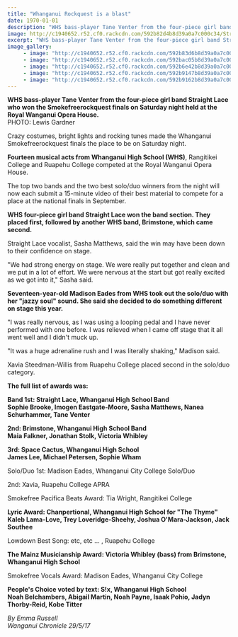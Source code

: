 ```yaml
---
title: "Whanganui Rockquest is a blast"
date: 1970-01-01
description: "WHS bass-player Tane Venter from the four-piece girl band Straight Lace who won the Smokefreerockquest finals on Saturday night held at the Royal Wanganui Opera House..."
image: http://c1940652.r52.cf0.rackcdn.com/592b82d4b8d39a0a7c000c34/Straight-Lace-guitarist-bass-player-chron-29-May.jpg
excerpt: "WHS bass-player Tane Venter from the four-piece girl band Straight Lace who won the Smokefreerockquest finals on Saturday night held at the Royal Wanganui Opera House."
image_gallery:
     - image: "http://c1940652.r52.cf0.rackcdn.com/592b83d6b8d39a0a7c000c38/Girl-band-1.jpg"
     - image: "http://c1940652.r52.cf0.rackcdn.com/592bac05b8d39a0a7c000c6a/Boy--girl-butterfly-1.jpg"
     - image: "http://c1940652.r52.cf0.rackcdn.com/592b6e42b8d39a0a7c000c16/Space-Cactus-from-WHS-celebrate-chron-29-May.jpg"
     - image: "http://c1940652.r52.cf0.rackcdn.com/592b9147b8d39a0a7c000c46/Boys-band-girl-singer-1.jpg"
     - image: "http://c1940652.r52.cf0.rackcdn.com/592b9162b8d39a0a7c000c4c/boys-jump-suits-1.jpg"
---
```


<p><span><strong>WHS bass-player Tane Venter from the four-piece girl band Straight Lace who won the Smokefreerockquest finals on Saturday night held at the Royal Wanganui Opera House.</strong><br />PHOTO: Lewis Gardner</span></p>
<p>Crazy costumes, bright lights and rocking tunes made the Whanganui Smokefreerockquest finals the place to be on Saturday night.</p>
<p><strong>Fourteen musical acts from Whanganui High School (WHS)</strong>, Rangitikei College and Ruapehu College competed at the Royal Wanganui Opera House.</p>
<p>The top two bands and the two best solo/duo winners from the night will now each submit a 15-minute video of their best material to compete for a place at the national finals in September.</p>
<p><strong>WHS four-piece girl band Straight Lace won the band section. They placed first, followed by another WHS band, Brimstone, which came second.</strong></p>
<p>Straight Lace vocalist, Sasha Matthews, said the win may have been down to their confidence on stage.&nbsp;</p>
<p>"We had strong energy on stage. We were really put together and clean and we put in a lot of effort. We were nervous at the start but got really excited as we got into it," Sasha said.</p>
<p><strong>Seventeen-year-old Madison Eades from WHS took out the solo/duo with her "jazzy soul" sound. She said she decided to do something different on stage this year.</strong></p>
<p>"I was really nervous, as I was using a looping pedal and I have never performed with one before. I was relieved when I came off stage that it all went well and I didn't muck up.</p>
<p>"It was a huge adrenaline rush and I was literally shaking," Madison said.</p>
<p>Xavia Steedman-Willis from Ruapehu College placed second in the solo/duo category.</p>
<p><strong>The full list of awards was:</strong></p>
<p><strong>Band 1st: Straight Lace, Whanganui High School Band<br />Sophie Brooke, Imogen Eastgate-Moore, Sasha Matthews, Nanea Schurhammer, Tane Venter</strong></p>
<p><strong>2nd: Brimstone, Whanganui High School Band<br />Maia Falkner, Jonathan Stolk, Victoria Whibley</strong></p>
<p><strong>3rd: Space Cactus, Whanganui High School<br />James Lee, Michael Petersen, Sophie Wham</strong></p>
<p>Solo/Duo 1st: Madison Eades, Whanganui City College Solo/Duo</p>
<p>2nd: Xavia, Ruapehu College APRA</p>
<p>Smokefree Pacifica Beats Award: Tia Wright, Rangitikei College</p>
<p><strong>Lyric Award: Chanpertional, Whanganui High School for "The Thyme"</strong><br /><strong>Kaleb Lama-Love, Trey Loveridge-Sheehy, Joshua O'Mara-Jackson, Jack Southee</strong></p>
<p>Lowdown Best Song: etc, etc ... , Ruapehu College</p>
<p><strong>The Mainz Musicianship Award: Victoria Whibley (bass) from Brimstone, Whanganui High School</strong></p>
<p>Smokefree Vocals Award: Madison Eades, Whanganui City College</p>
<p><strong>People's Choice voted by text: S!x, Whanganui High School<br />Noah Belchambers, Abigail Martin, Noah Payne, Isaak Pohio, Jadyn Thorby-Reid, Kobe Titter</strong></p>
<p class="clear syndicator"><em>By Emma Russell</em><br /><em>Wanganui Chronicle 29/5/17</em></p>


